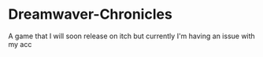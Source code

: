 # Dreamwaver-Chronicles
A game that I will soon release on itch but currently I'm having an issue with my acc
